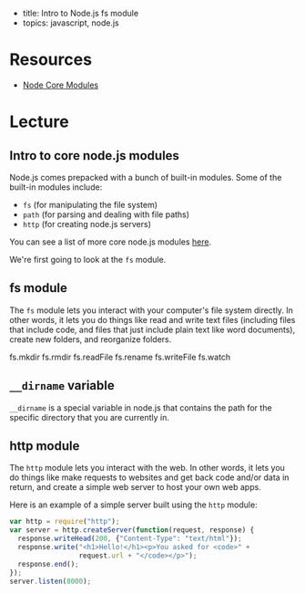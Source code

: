 - title: Intro to Node.js fs module
- topics: javascript, node.js

# Resources
- [Node Core Modules](http://www.tutorialsteacher.com/nodejs/nodejs-modules)

# Lecture
## Intro to core node.js modules
Node.js comes prepacked with a bunch of built-in modules. Some of the built-in modules include:

- `fs` (for manipulating the file system)
- `path` (for parsing and dealing with file paths)
- `http` (for creating node.js servers)

You can see a list of more core node.js modules [here](http://www.tutorialsteacher.com/nodejs/nodejs-modules).

We're first going to look at the `fs` module.

## fs module
The `fs` module lets you interact with your computer's file system directly. In other words, it lets you do things like read and write text files (including files that include code, and files that just include plain text like word documents), create new folders, and reorganize folders.

fs.mkdir
fs.rmdir
fs.readFile
fs.rename
fs.writeFile
fs.watch

## `__dirname` variable
`__dirname` is a special variable in node.js that contains the path for the specific directory that you are currently in.

## http module
The `http` module lets you interact with the web. In other words, it lets you do things like make requests to websites and get back code and/or data in return, and create a simple web server to host your own web apps.

Here is an example of a simple server built using the `http` module:

```js
var http = require("http");
var server = http.createServer(function(request, response) {
  response.writeHead(200, {"Content-Type": "text/html"});
  response.write("<h1>Hello!</h1><p>You asked for <code>" +
                 request.url + "</code></p>");
  response.end();
});
server.listen(8000);
```
